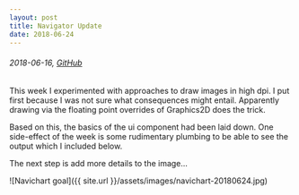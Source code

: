 ```yaml
---
layout: post
title: Navigator Update
date: 2018-06-24
---
```


###### 2018-06-16, [GitHub](https://github.com/vercy/navichart)

This week I experimented with approaches to draw images in high dpi.
I put first because I was not sure what consequences might entail.
Apparently drawing via the floating point overrides of Graphics2D does the trick.

Based on this, the basics of the ui component had been laid down.
One side-effect of the week is some rudimentary plumbing
to be able to see the output which I included below.

The next step is add more details to the image... 


![Navichart goal]({{ site.url }}/assets/images/navichart-20180624.jpg)

